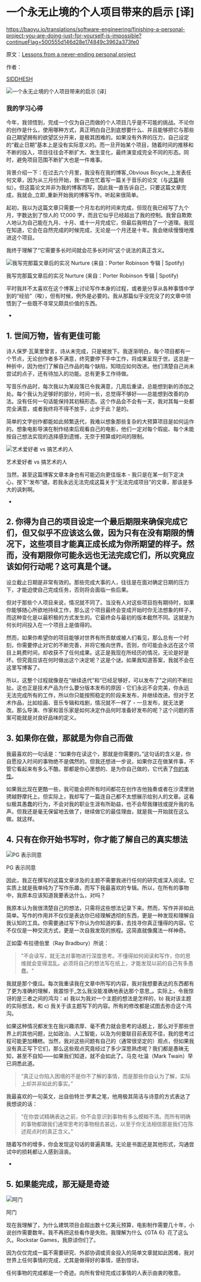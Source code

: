 # 一个永无止境的个人项目带来的启示 \[译\]

https://baoyu.io/translations/software-engineering/finishing-a-personal-project-you-are-doing-just-for-yourself-is-impossible?continueFlag=500555d146d28e174849c3962a373fe0

原文：[Lessons from a never-ending personal project](https://siddhesh.substack.com/p/projects)

作者：

[SIDDHESH](https://substack.com/@siddhesh)

![一个永无止境的个人项目带来的启示 [译]](https://substackcdn.com/image/fetch/w_1456,c_limit,f_auto,q_auto:good,fl_progressive:steep/https%3A%2F%2Fsubstack-post-media.s3.amazonaws.com%2Fpublic%2Fimages%2F673ab69d-1a20-4aab-8b11-d7387d06e7c8_1682x604.png)

### [](https://baoyu.io/translations/software-engineering/finishing-a-personal-project-you-are-doing-just-for-yourself-is-impossible?continueFlag=500555d146d28e174849c3962a373fe0#%E6%88%91%E7%9A%84%E5%AD%A6%E4%B9%A0%E5%BF%83%E5%BE%97)我的学习心得

今年，我领悟到，完成一个仅为自己而做的个人项目几乎是不可能的挑战。不论你的创作是什么，使用哪种方式，真正明白自己到底想要什么、并且能够把它与那些自己期望拥有的欲望区分开来，是极其困难的。如果没有外界的压力，自己设定的“截止日期”基本上是没有实际意义的。而一旦开始某个项目，随着时间的推移和不断的投入，项目往往会不断扩大、发生变化，最终演变成完全不同的形态。同时，避免项目范围不断扩大也是一件难事。

背景介绍一下：在过去六个月里，我没有在我的博客_Obvious Bicycle_上发表任何文章，因为从三月份开始，我一直在忙着写一篇关于音乐的论文（与[这篇](https://siddhesh.substack.com/p/fav-album-covers)相似）。但这篇论文并非为我的博客而写，因此我一直告诉自己，只要这篇文章完成，我就会_立即_重新开始我的博客写作。听起来很简单。

起初，我以为这篇文章只需要一个月左右的时间来完成，但现在我已经写了九个月，字数达到了惊人的 17,000 字，而且它似乎已经超出了我的控制。我曾自欺欺人地认为自己能在九月、十月、或十一月完成它，但最后我明白了一个道理。我现在知道，它会在自然完成的时候完成，无论是一个月还是十年。我会继续慢慢地推进这个项目。

我终于理解了“它需要多长时间就会花多长时间”这个说法的真正含义。

![我写完那篇文章后的实况 Nurture (来自：Porter Robinson 专辑 | Spotify)](https://substackcdn.com/image/fetch/w_1456,c_limit,f_auto,q_auto:good,fl_progressive:steep/https%3A%2F%2Fsubstack-post-media.s3.amazonaws.com%2Fpublic%2Fimages%2F853b475d-2a19-4de4-b9ce-e27e0cf303c3_640x640.jpeg)

我写完那篇文章后的实况 Nurture (来自：Porter Robinson 专辑 | Spotify)

平时我并不太喜欢在这个博客上讨论写作本身的过程，或者是分享从各种事情中学到的“经验”（唉），但有时候，例外是必要的。我从那篇似乎没完没了的文章中领悟到了一些既不寻常又颇具价值的东西。

-

## [](https://baoyu.io/translations/software-engineering/finishing-a-personal-project-you-are-doing-just-for-yourself-is-impossible?continueFlag=500555d146d28e174849c3962a373fe0#1-%E4%B8%96%E9%97%B4%E4%B8%87%E7%89%A9%E7%9A%86%E6%9C%89%E6%9B%B4%E4%BD%B3%E5%8F%AF%E8%83%BD)1\. 世间万物，皆有更佳可能

诗人保罗·瓦莱里曾言，诗从未完成，只是被放下。我逐渐明白，每个项目都有一个节点，无论创作者多不满意，终究要停下手中工作，将成果呈现于世。这总是一种折中，因为他们了解自己作品的每个缺陷，知晓应如何改进。他们清楚自己尚未尝试的点子，还有待加入的功能。总有更多工作待做。

写音乐作品时，每次我以为某段落已令我满意，几周后重读，总能想到新的添加之处。每个我认为足够好的部分，时间一长，总觉得不够好——总能想到改善的办法。没有任何一句话能保持其初稿形态。这个作品会不会有一天，我对其每一处都完全满意，或者我终将不得不放手，止步于此？是的。

简单的文字创作都能如此频繁迭代，我难以想象那些复杂的大预算项目是如何运作的。想象电影导演在制作结束后观看自己的电影，他们一定对每个瑕疵、每个未能按自己想法实现的选择感到遗憾，无奈于预算或时间的限制。

![艺术爱好者 vs 搞艺术的人](https://substackcdn.com/image/fetch/w_1456,c_limit,f_auto,q_auto:good,fl_progressive:steep/https%3A%2F%2Fsubstack-post-media.s3.amazonaws.com%2Fpublic%2Fimages%2F86a7e758-cbc4-4806-bff5-13204a84c3bc_519x662.jpeg)

艺术爱好者 vs 搞艺术的人

当然，甚至这篇博客文章本身也有可能迈向更佳版本 - 我只是在某一刻下定决心，按下“发布”键。若我永远无法完成这篇关于“无法完成项目”的文章，那该是多大的讽刺啊。

-

## [](https://baoyu.io/translations/software-engineering/finishing-a-personal-project-you-are-doing-just-for-yourself-is-impossible?continueFlag=500555d146d28e174849c3962a373fe0#2-%E4%BD%A0%E5%BE%97%E4%B8%BA%E8%87%AA%E5%B7%B1%E7%9A%84%E9%A1%B9%E7%9B%AE%E8%AE%BE%E5%AE%9A%E4%B8%80%E4%B8%AA%E6%9C%80%E5%90%8E%E6%9C%9F%E9%99%90%E6%9D%A5%E7%A1%AE%E4%BF%9D%E5%AE%8C%E6%88%90%E5%AE%83%E4%BB%AC%E4%BD%86%E5%8F%88%E4%BC%BC%E4%B9%8E%E4%B8%8D%E5%BA%94%E8%AF%A5%E8%BF%99%E4%B9%88%E5%81%9A%E5%9B%A0%E4%B8%BA%E5%8F%AA%E6%9C%89%E5%9C%A8%E6%B2%A1%E6%9C%89%E6%9C%9F%E9%99%90%E7%9A%84%E6%83%85%E5%86%B5%E4%B8%8B%E8%BF%99%E4%BA%9B%E9%A1%B9%E7%9B%AE%E6%89%8D%E8%83%BD%E7%9C%9F%E6%AD%A3%E6%88%90%E9%95%BF%E6%88%90%E4%B8%BA%E4%BD%A0%E6%89%80%E6%9C%9F%E6%9C%9B%E7%9A%84%E6%A0%B7%E5%AD%90%E7%84%B6%E8%80%8C%E6%B2%A1%E6%9C%89%E6%9C%9F%E9%99%90%E4%BD%A0%E5%8F%AF%E8%83%BD%E6%B0%B8%E8%BF%9C%E4%B9%9F%E6%97%A0%E6%B3%95%E5%AE%8C%E6%88%90%E5%AE%83%E4%BB%AC%E6%89%80%E4%BB%A5%E7%A9%B6%E7%AB%9F%E5%BA%94%E8%AF%A5%E5%A6%82%E4%BD%95%E8%A1%8C%E5%8A%A8%E5%91%A2%E8%BF%99%E5%8F%AF%E7%9C%9F%E6%98%AF%E4%B8%AA%E8%B0%9C)2\. 你得为自己的项目设定一个最后期限来确保完成它们，但又似乎不应该这么做，因为只有在没有期限的情况下，这些项目才能真正成长成为你所期望的样子。然而，没有期限你可能永远也无法完成它们，所以究竟应该如何行动呢？这可真是个谜。

设立截止日期是非常有效的。那些完成大事的人，往往是在面对确定日期的压力下，才能迫使自己完成任务，否则将会面临一些后果。

但对于那些个人项目来说，情况就不同了。当没有人对这些项目抱有期待时，如果你能够随心所欲地持续工作，那么这个项目最终会变成开始时你无法想象的样子，而这种变化是以最积极的方式发生的。它最终会与最初的版本截然不同。这就是为何长时间投入在一个项目上是值得的。

然而，如果你希望你的项目能够对世界有所贡献或被人们看见，那么总有一个时刻，你需要停止对它的不断完善，并将它推向世界。否则，你可能会永远在这个项目上耗费时间，却收获不了任何成果。这正是我现在所经历的情况，无论是好是坏。但究竟应该在何时做出这个决定呢？这是个谜。如果我知道答案，我就不会在这里写博客了。

所以，这整个过程就像是在“继续迭代”和“已经足够好，可以发布了”之间的不断拉扯。这也正是技术产品为什么要分版本发布的原因 - 它们永远不会完美，你永远无法完成所有的工作，所以你只能按照稳定的阶段来发布，并继续改进。但对于艺术作品，比如绘画、音乐专辑和戏剧，情况就不一样了 - 一旦发布，就无法更改。那么导演、作家和音乐家是如何决定作品何时准备好发布的呢？这个问题的答案可能就是对良好品味的定义。

## [](https://baoyu.io/translations/software-engineering/finishing-a-personal-project-you-are-doing-just-for-yourself-is-impossible?continueFlag=500555d146d28e174849c3962a373fe0#3-%E5%A6%82%E6%9E%9C%E4%BD%A0%E5%9C%A8%E5%81%9A%E9%82%A3%E5%B0%B1%E6%98%AF%E4%B8%BA%E4%BD%A0%E8%87%AA%E5%B7%B1%E8%80%8C%E5%81%9A)3\. 如果你在做，那就是为你自己而做

我最喜欢的一句话是：“如果你在读这个，那就是你需要的。”这句话的含义是，你自愿投入时间的事物绝不是偶然的。但我还想进一步说，如果你正在做某件事，不管它看起来有多么不酷，那都是你心里想的、是为你自己做的，它代表了[你的本性](https://perell.com/note/surrendering-to-your-nature/)。

如果我比现在更酷一些，我可能会把所有时间都花在创作吉他独奏或者在沙漠里驰骋越野摩托上。但实际上，我却写了一篇连自己都不太想展示给别人的文章。这看似极其愚蠢的行为，不会对我的职业生涯有所助益，也不会帮我赚钱或提升我的名声。但我还是毫无保留地去做了，继续做它的最佳理由，就是我一开始就在这么做。就这样。

## [](https://baoyu.io/translations/software-engineering/finishing-a-personal-project-you-are-doing-just-for-yourself-is-impossible?continueFlag=500555d146d28e174849c3962a373fe0#4-%E5%8F%AA%E6%9C%89%E5%9C%A8%E4%BD%A0%E5%BC%80%E5%A7%8B%E4%B9%A6%E5%86%99%E6%97%B6%E4%BD%A0%E6%89%8D%E8%83%BD%E4%BA%86%E8%A7%A3%E8%87%AA%E5%B7%B1%E7%9A%84%E7%9C%9F%E5%AE%9E%E6%83%B3%E6%B3%95)4\. 只有在你开始书写时，你才能了解自己的真实想法

![PG 表示同意](https://substackcdn.com/image/fetch/w_1456,c_limit,f_auto,q_auto:good,fl_progressive:steep/https%3A%2F%2Fsubstack-post-media.s3.amazonaws.com%2Fpublic%2Fimages%2F64ef41f5-4255-42a2-8835-b6e6672b7e7c_589x139.png)

PG 表示同意

因此，我正在撰写的这篇文章涉及的主题不需要我进行任何的研究或深入阅读。它实质上就是我单纯为了写作乐趣，而写下我最喜欢的专辑。所以，在所有的事物中，我原本应该知道我要表达什么，对吗？

我原本认为我很清楚自己的想法，只需将这些想法记录下来。然而，写作并非如此简单。写作的作用并不仅仅是表达你已经理解透彻的东西，更是一种发现和理解自我认知的工具。你需要通过写下你认为你知道的事，去找寻你真正懂得的内容。它不仅仅是一种交流方式，更是一次自我发现的旅程。这简直就像魔法一样神奇。

正如雷·布拉德伯里（Ray Bradbury）所说：

> "不会读写，就无法对事物进行深度思考。不懂得如何阅读和写作，你的思维就会变得混乱。必须将自己的想法写在纸上，才能发现以前的自己有多愚蠢。"

我就是那个傻瓜。每次我重读我在文章中所写的内容，我对我想要表达的东西都有了更为准确的理解，我震惊于_怎么我没能准确地表达那个意思_。实际上，令我惊讶的是三者之间的鸿沟：a) 我以为我对一个主题的想法是怎样的，b) 我对该主题的实际想法，和 c) 我关于该主题写下的内容。所有的修改都是试图去弥合这个鸿沟。

如果这种情况都发生在我兴趣浓厚、毫不费力就会思考的话题上，那么对于那些世界上的其他问题，比如政治、人工智能，以及为何曼联目前表现不佳，我的思考过程可能更加糟糕。当然，我对这些问题有自己的（通常很坚定的）观点，但如果我没有真正写下它们，那么这些观点究竟经过了多少深思熟虑呢？我们都是愚昧无知，甚至不自知——如果我们知道，就不会如此了。马克·吐温（Mark Twain）早已洞悉此道。

> “真正让你陷入困境的不是你不了解的事情，而是那些你自认为了解，实际上却并非如此的事实。”

我最喜欢的一句英文，出自伯特兰·罗素之笔，他用极其简洁与诗意的方式表达了我想说的话：

> “在你尝试精确表达之前，你不会意识到事物有多么模糊不清。而所有明确的事物都跟我们通常思考的事物相去甚远，以至于你无法相信那是我们在陈述观点时的真正含义。”

随着写作的增多，你会发现这句话的普遍真理。无论是书面还是其他形式，沟通尝试中的损耗都让人感到沮丧。

-

## [](https://baoyu.io/translations/software-engineering/finishing-a-personal-project-you-are-doing-just-for-yourself-is-impossible?continueFlag=500555d146d28e174849c3962a373fe0#5-%E5%A6%82%E6%9E%9C%E8%83%BD%E5%AE%8C%E6%88%90%E9%82%A3%E6%97%A0%E7%96%91%E6%98%AF%E5%A5%87%E8%BF%B9)5\. 如果能完成，那无疑是奇迹

![阿门](https://substackcdn.com/image/fetch/w_1456,c_limit,f_auto,q_auto:good,fl_progressive:steep/https%3A%2F%2Fsubstack-post-media.s3.amazonaws.com%2Fpublic%2Fimages%2Fed00365b-a80e-44f5-bc5c-7bc14f0ca67e_743x192.png)

阿门

现在我理解了，为什么建筑项目会超出数十亿美元预算，电影制作需要几十年，小说创作需要数年。我不再把这些看作是失败。我理解为什么《GTA 6》花了这么久。Rockstar Games，我原谅你们了。

因为仅仅完成一篇不需要研究、外部协调或资金投入的简单文章就如此困难，我对世界上任何事情的完成，尤其是做得好的事情，感到惊讶。

任何事物的完成都是一个奇迹。向所有曾经完成过事情的人表示由衷的敬意。